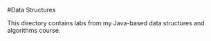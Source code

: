 #Data Structures

This directory contains labs from my Java-based data structures and algorithms course. 
